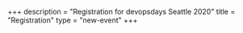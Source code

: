 +++
description = "Registration for devopsdays Seattle 2020"
title = "Registration"
type = "new-event"
+++
<div style="width:100%; text-align:left;">

<div id="eventzilla-iframe"></div><script type='text/javascript' src='https://d2poexpdc5y9vj.cloudfront.net/public/js/eventzilla-embedd.js?eventid=2138758861'></script>
</div></div>
</div>